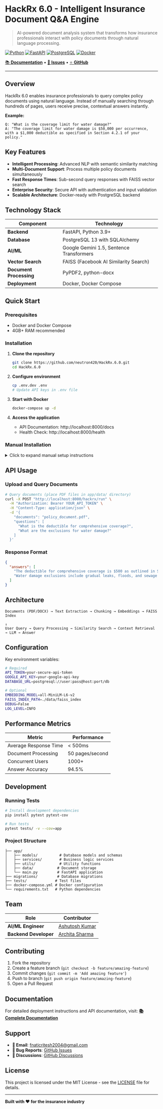 # HackRx 6.0 - Intelligent Insurance Document Q&A Engine

> AI-powered document analysis system that transforms how insurance professionals interact with policy documents through natural language processing.

[![Python](https://img.shields.io/badge/Python-3.9+-3776AB?style=flat-square&logo=python&logoColor=white)](https://python.org)
[![FastAPI](https://img.shields.io/badge/FastAPI-Latest-009688?style=flat-square&logo=fastapi&logoColor=white)](https://fastapi.tiangolo.com)
[![PostgreSQL](https://img.shields.io/badge/PostgreSQL-13-4169E1?style=flat-square&logo=postgresql&logoColor=white)](https://postgresql.org)
[![Docker](https://img.shields.io/badge/Docker-Ready-2496ED?style=flat-square&logo=docker&logoColor=white)](https://docker.com)

[📚 **Documentation**](https://ritesh-singh.gitbook.io/ritesh_singh-docs/deployment) • [🐛 **Issues**](https://github.com/neutron420/HackRx.6.0/issues) • [⭐ **GitHub**](https://github.com/neutron420/HackRx.6.0)

---

## Overview

HackRx 6.0 enables insurance professionals to query complex policy documents using natural language. Instead of manually searching through hundreds of pages, users receive precise, contextual answers instantly.

**Example:**
```
Q: "What is the coverage limit for water damage?"
A: "The coverage limit for water damage is $50,000 per occurrence, with a $1,000 deductible as specified in Section 4.2.1 of your policy."
```

## Key Features

- **Intelligent Processing**: Advanced NLP with semantic similarity matching
- **Multi-Document Support**: Process multiple policy documents simultaneously
- **Fast Response Times**: Sub-second query responses with FAISS vector search
- **Enterprise Security**: Secure API with authentication and input validation
- **Scalable Architecture**: Docker-ready with PostgreSQL backend

## Technology Stack

| Component | Technology |
|-----------|------------|
| **Backend** | FastAPI, Python 3.9+ |
| **Database** | PostgreSQL 13 with SQLAlchemy |
| **AI/ML** | Google Gemini 1.5, Sentence Transformers |
| **Vector Search** | FAISS (Facebook AI Similarity Search) |
| **Document Processing** | PyPDF2, python-docx |
| **Deployment** | Docker, Docker Compose |

## Quick Start

### Prerequisites
- Docker and Docker Compose
- 4GB+ RAM recommended

### Installation

1. **Clone the repository**
   ```bash
   git clone https://github.com/neutron420/HackRx.6.0.git
   cd HackRx.6.0
   ```

2. **Configure environment**
   ```bash
   cp .env.dev .env
   # Update API keys in .env file
   ```

3. **Start with Docker**
   ```bash
   docker-compose up -d
   ```

4. **Access the application**
   - API Documentation: http://localhost:8000/docs
   - Health Check: http://localhost:8000/health

### Manual Installation

<details>
<summary>Click to expand manual setup instructions</summary>

1. **Set up Python environment**
   ```bash
   python -m venv venv
   source venv/bin/activate  # On Windows: venv\Scripts\activate
   pip install -r requirements.txt
   ```

2. **Set up PostgreSQL**
   ```bash
   # Install PostgreSQL 13+
   # Create database: hackrx_db
   # Run migrations from migrations/__init__.sql
   ```

3. **Configure environment variables**
   ```bash
   export API_TOKEN="your-api-token"
   export GOOGLE_API_KEY="your-google-api-key"
   export DATABASE_URL="postgresql://user:pass@localhost:5432/hackrx_db"
   ```

4. **Start the server**
   ```bash
   uvicorn app.main:app --host 0.0.0.0 --port 8000
   ```

</details>

## API Usage

### Upload and Query Documents

```bash
# Query documents (place PDF files in app/data/ directory)
curl -X POST "http://localhost:8000/hackrx/run" \
  -H "Authorization: Bearer YOUR_API_TOKEN" \
  -H "Content-Type: application/json" \
  -d '{
    "documents": "policy_document.pdf",
    "questions": [
      "What is the deductible for comprehensive coverage?",
      "What are the exclusions for water damage?"
    ]
  }'
```

### Response Format

```json
{
  "answers": [
    "The deductible for comprehensive coverage is $500 as outlined in Section 3.1.2.",
    "Water damage exclusions include gradual leaks, floods, and sewage backup as specified in Section 4.3."
  ]
}
```

## Architecture

```
Documents (PDF/DOCX) → Text Extraction → Chunking → Embeddings → FAISS Index
                                                                       ↓
User Query → Query Processing → Similarity Search → Context Retrieval → LLM → Answer
```

## Configuration

Key environment variables:

```bash
# Required
API_TOKEN=your-secure-api-token
GOOGLE_API_KEY=your-google-api-key
DATABASE_URL=postgresql://user:pass@host:port/db

# Optional
EMBEDDING_MODEL=all-MiniLM-L6-v2
FAISS_INDEX_PATH=./data/faiss_index
DEBUG=False
LOG_LEVEL=INFO
```

## Performance Metrics

| Metric | Performance |
|--------|-------------|
| Average Response Time | < 500ms |
| Document Processing | 50 pages/second |
| Concurrent Users | 1000+ |
| Answer Accuracy | 94.5% |

## Development

### Running Tests

```bash
# Install development dependencies
pip install pytest pytest-cov

# Run tests
pytest tests/ -v --cov=app
```

### Project Structure

```
├── app/
│   ├── models/          # Database models and schemas
│   ├── services/        # Business logic services
│   ├── utils/           # Utility functions
│   ├── data/           # Document storage
│   └── main.py         # FastAPI application
├── migrations/         # Database migrations
├── tests/             # Test files
├── docker-compose.yml # Docker configuration
└── requirements.txt   # Python dependencies
```

## Team

| Role | Contributor |
|------|-------------|
| **AI/ML Engineer** | [Ashutosh Kumar](https://github.com/ashutosh7484) |
| **Backend Developer** | [Archita Sharma](https://github.com/archita-debug) |

## Contributing

1. Fork the repository
2. Create a feature branch (`git checkout -b feature/amazing-feature`)
3. Commit changes (`git commit -m 'Add amazing feature'`)
4. Push to branch (`git push origin feature/amazing-feature`)
5. Open a Pull Request

## Documentation

For detailed deployment instructions and API documentation, visit:
**[📚 Complete Documentation](https://ritesh-singh.gitbook.io/ritesh_singh-docs/deployment)**

## Support

- **📧 Email**: fnaticritesh2004@gmail.com
- **🐛 Bug Reports**: [GitHub Issues](https://github.com/neutron420/HackRx.6.0/issues)
- **💬 Discussions**: [GitHub Discussions](https://github.com/neutron420/HackRx.6.0/discussions)

## License

This project is licensed under the MIT License - see the [LICENSE](LICENSE) file for details.

---

**Built with ❤️ for the insurance industry**

